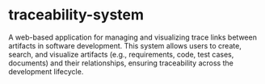 # traceability-system
A web-based application for managing and visualizing trace links between artifacts in software development. This system allows users to create, search, and visualize artifacts (e.g., requirements, code, test cases, documents) and their relationships, ensuring traceability across the development lifecycle.
